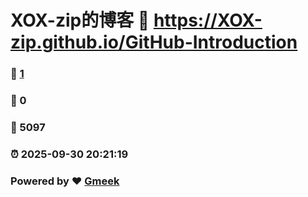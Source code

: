 # XOX-zip的博客 :link: https://XOX-zip.github.io/GitHub-Introduction 
### :page_facing_up: [1](https://XOX-zip.github.io/GitHub-Introduction/tag.html) 
### :speech_balloon: 0 
### :hibiscus: 5097 
### :alarm_clock: 2025-09-30 20:21:19 
### Powered by :heart: [Gmeek](https://github.com/Meekdai/Gmeek)
